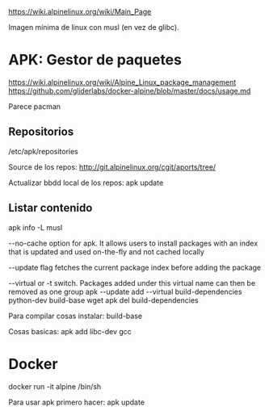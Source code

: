 https://wiki.alpinelinux.org/wiki/Main_Page

Imagen mínima de linux con musl (en vez de glibc).

# APK: Gestor de paquetes
https://wiki.alpinelinux.org/wiki/Alpine_Linux_package_management
https://github.com/gliderlabs/docker-alpine/blob/master/docs/usage.md

Parece pacman

## Repositorios
/etc/apk/repositories

Source de los repos: http://git.alpinelinux.org/cgit/aports/tree/

Actualizar bbdd local de los repos:
apk update

## Listar contenido
apk info -L musl

--no-cache option for apk. It allows users to install packages with an index that is updated and used on-the-fly and not cached locally

--update flag fetches the current package index before adding the package

--virtual or -t switch. Packages added under this virtual name can then be removed as one group
  apk --update add --virtual build-dependencies python-dev build-base wget
  apk del build-dependencies


Para compilar cosas instalar:
build-base


Cosas basicas:
apk add libc-dev gcc 

# Docker
docker run -it alpine /bin/sh

Para usar apk primero hacer:
apk update
